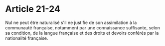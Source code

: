 # Article 21-24

Nul ne peut être naturalisé s'il ne justifie de son assimilation à la communauté française, notamment par une connaissance suffisante, selon sa condition, de la langue française et des droits et devoirs conférés par la nationalité française.
